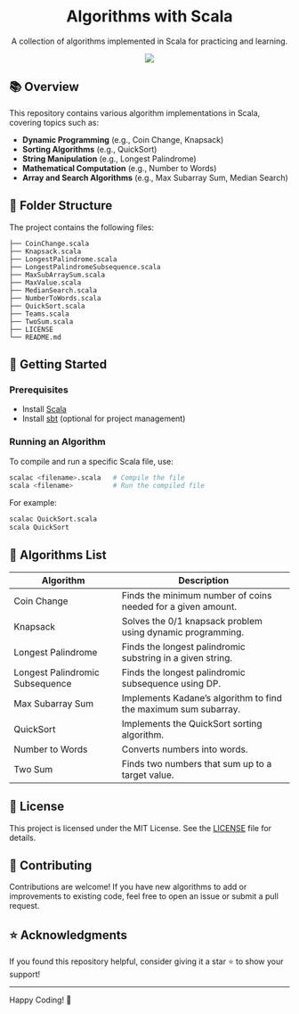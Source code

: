 <h1 align="center">Algorithms with Scala</h1>

<p align="center">A collection of algorithms implemented in Scala for practicing and learning.</p>
<div align="center">
  <img src="https://img.shields.io/badge/-Scala-red?style=flat&logo=scala&logoColor=white">
</div>

## 📚 Overview  

This repository contains various algorithm implementations in Scala, covering topics such as:  
- **Dynamic Programming** (e.g., Coin Change, Knapsack)  
- **Sorting Algorithms** (e.g., QuickSort)  
- **String Manipulation** (e.g., Longest Palindrome)  
- **Mathematical Computation** (e.g., Number to Words)  
- **Array and Search Algorithms** (e.g., Max Subarray Sum, Median Search)  

## 🐂 Folder Structure  

The project contains the following files:  

```plaintext
├── CoinChange.scala
├── Knapsack.scala
├── LongestPalindrome.scala
├── LongestPalindromeSubsequence.scala
├── MaxSubArraySum.scala
├── MaxValue.scala
├── MedianSearch.scala
├── NumberToWords.scala
├── QuickSort.scala
├── Teams.scala
├── TwoSum.scala
├── LICENSE
└── README.md
```

## 🚀 Getting Started  

### Prerequisites  
- Install [Scala](https://www.scala-lang.org/download/)  
- Install [sbt](https://www.scala-sbt.org/download.html) (optional for project management)  

### Running an Algorithm  

To compile and run a specific Scala file, use:  

```sh
scalac <filename>.scala   # Compile the file  
scala <filename>          # Run the compiled file  
```

For example:  
```sh
scalac QuickSort.scala  
scala QuickSort  
```

## 📌 Algorithms List  

| Algorithm | Description |
|-----------|------------|
| Coin Change | Finds the minimum number of coins needed for a given amount. |
| Knapsack | Solves the 0/1 knapsack problem using dynamic programming. |
| Longest Palindrome | Finds the longest palindromic substring in a given string. |
| Longest Palindromic Subsequence | Finds the longest palindromic subsequence using DP. |
| Max Subarray Sum | Implements Kadane’s algorithm to find the maximum sum subarray. |
| QuickSort | Implements the QuickSort sorting algorithm. |
| Number to Words | Converts numbers into words. |
| Two Sum | Finds two numbers that sum up to a target value. |

## 📝 License  

This project is licensed under the MIT License. See the [LICENSE](LICENSE) file for details.  

## 🙌 Contributing  

Contributions are welcome! If you have new algorithms to add or improvements to existing code, feel free to open an issue or submit a pull request.  

## ⭐ Acknowledgments  

If you found this repository helpful, consider giving it a star ⭐ to show your support!  

---
Happy Coding! 🚀  


